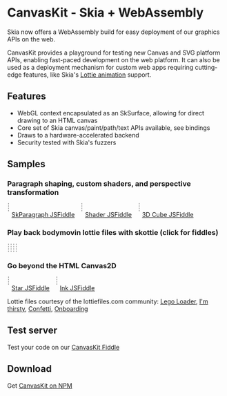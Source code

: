CanvasKit - Skia + WebAssembly
==============================

Skia now offers a WebAssembly build for easy deployment of our graphics APIs on
the web.

CanvasKit provides a playground for testing new Canvas and SVG platform APIs,
enabling fast-paced development on the web platform.
It can also be used as a deployment mechanism for custom web apps requiring
cutting-edge features, like Skia's [Lottie
animation](https://skia.org/user/modules/skottie) support.


Features
--------

  - WebGL context encapsulated as an SkSurface, allowing for direct drawing to
    an HTML canvas
  - Core set of Skia canvas/paint/path/text APIs available, see bindings
  - Draws to a hardware-accelerated backend
  - Security tested with Skia's fuzzers

Samples
-------

<style>
  #demo canvas {
    border: 1px dashed #AAA;
    margin: 2px;
  }

  #patheffect, #ink, #shaping, #shader1, #camera3d {
    width: 400px;
    height: 400px;
  }

  #sk_legos, #sk_drinks, #sk_party, #sk_onboarding {
    width: 300px;
    height: 300px;
  }

  figure {
    display: inline-block;
    margin: 0;
  }

  figcaption > a {
    margin: 2px 10px;
  }

</style>

<div id=demo>
  <h3>Paragraph shaping, custom shaders, and perspective transformation</h3>
  <figure>
    <canvas id=shaping width=500 height=500></canvas>
    <figcaption>
      <a href="https://jsfiddle.skia.org/canvaskit/56cb197c724dfdfad0c3d8133d4fcab587e4c4e7f31576e62c17251637d3745c"
          target=_blank rel=noopener>
        SkParagraph JSFiddle</a>
    </figcaption>
  </figure>
  <figure>
    <canvas id=shader1 width=512 height=512></canvas>
    <figcaption>
      <a href="https://jsfiddle.skia.org/canvaskit/8ab89ac8f24840509debec604030b9abded5a73de8f6dbc376433f08ed3fba56"
          target=_blank rel=noopener>
        Shader JSFiddle</a>
    </figcaption>
  </figure>
  <figure>
    <canvas id=camera3d width=400 height=400></canvas>
    <figcaption>
      <a href="https://jsfiddle.skia.org/canvaskit/146208fef1df1a3dea1f1c6125bd9adeee818676133105b1158310f01963ba87"
          target=_blank rel=noopener>
        3D Cube JSFiddle</a>
    </figcaption>
  </figure>

  <h3>Play back bodymovin lottie files with skottie (click for fiddles)</h3>
  <a href="https://jsfiddle.skia.org/canvaskit/092690b273b41076d2f00f0d43d004893d6bb9992c387c0385efa8e6f6bc83d7"
     target=_blank rel=noopener>
    <canvas id=sk_legos width=300 height=300></canvas>
  </a>
  <a href="https://jsfiddle.skia.org/canvaskit/e7ac983d9859f89aff1b6d385190919202c2eb53d028a79992892cacceffd209"
     target=_blank rel=noopener>
    <canvas id=sk_drinks width=500 height=500></canvas>
  </a>
  <a href="https://jsfiddle.skia.org/canvaskit/0e06547181759731e7369d3e3613222a0826692f48c41b16504ed68d671583e1"
     target=_blank rel=noopener>
    <canvas id=sk_party width=500 height=500></canvas>
  </a>
  <a href="https://jsfiddle.skia.org/canvaskit/be3fc1c5c351e7f43cc2840033f80b44feb3475925264808f321bb9e2a21174a"
     target=_blank rel=noopener>
    <canvas id=sk_onboarding width=500 height=500></canvas>
  </a>

  <h3>Go beyond the HTML Canvas2D</h3>
  <figure>
    <canvas id=patheffect width=400 height=400></canvas>
    <figcaption>
      <a href="https://jsfiddle.skia.org/canvaskit/43b38b83ca77dabe47f18f31cafe83f3018b3a24e569db27fe711c70bc3f7d62"
          target=_blank rel=noopener>
        Star JSFiddle</a>
    </figcaption>
  </figure>
  <figure>
    <canvas id=ink width=400 height=400></canvas>
    <figcaption>
      <a href="https://jsfiddle.skia.org/canvaskit/ad0a5454db3ac757684ed2fa8ce9f1f0175f1c043d2cbe33597d81481cdb4baa"
          target=_blank rel=noopener>
        Ink JSFiddle</a>
    </figcaption>
  </figure>

</div>

<script type="text/javascript" charset="utf-8">
(function() {
  // Tries to load the WASM version if supported, shows error otherwise
  let s = document.createElement('script');
  let locate_file = '';
  // Hey, if you are looking at this code for an example of how to do it yourself, please use
  // an actual CDN, such as https://unpkg.com/canvaskit-wasm - it will have better reliability
  // and niceties like brotli compression.
  if (window.WebAssembly && typeof window.WebAssembly.compile === 'function') {
    console.log('WebAssembly is supported!');
    locate_file = 'https://particles.skia.org/static/';
  } else {
    console.log('WebAssembly is not supported (yet) on this browser.');
    document.getElementById('demo').innerHTML = "<div>WASM not supported by your browser. Try a recent version of Chrome, Firefox, Edge, or Safari.</div>";
    return;
  }
  s.src = locate_file + 'canvaskit.js';
  s.onload = () => {
  let CanvasKit = null;
  let legoJSON = null;
  let drinksJSON = null;
  let confettiJSON = null;
  let onboardingJSON = null;
  let fullBounds = [0, 0, 500, 500];
  const ckLoaded = CanvasKitInit({
    locateFile: (file) => locate_file + file,
  });

  ckLoaded.then((CK) => {
    CanvasKit = CK;
    DrawingExample(CanvasKit);
    InkExample(CanvasKit);
    ShapingExample(CanvasKit);
     // Set bounds to fix the 4:3 resolution of the legos
    SkottieExample(CanvasKit, 'sk_legos', legoJSON, [-183, -100, 483, 400]);
    // Re-size to fit
    SkottieExample(CanvasKit, 'sk_drinks', drinksJSON, fullBounds);
    SkottieExample(CanvasKit, 'sk_party', confettiJSON, fullBounds);
    SkottieExample(CanvasKit, 'sk_onboarding', onboardingJSON, fullBounds);
    ShaderExample1(CanvasKit);
  });

  fetch('https://storage.googleapis.com/skia-cdn/misc/lego_loader.json').then((resp) => {
    resp.text().then((str) => {
      legoJSON = str;
      SkottieExample(CanvasKit, 'sk_legos', legoJSON, [-183, -100, 483, 400]);
    });
  });

  fetch('https://storage.googleapis.com/skia-cdn/misc/drinks.json').then((resp) => {
    resp.text().then((str) => {
      drinksJSON = str;
      SkottieExample(CanvasKit, 'sk_drinks', drinksJSON, fullBounds);
    });
  });

  fetch('https://storage.googleapis.com/skia-cdn/misc/confetti.json').then((resp) => {
    resp.text().then((str) => {
      confettiJSON = str;
      SkottieExample(CanvasKit, 'sk_party', confettiJSON, fullBounds);
    });
  });

  fetch('https://storage.googleapis.com/skia-cdn/misc/onboarding.json').then((resp) => {
    resp.text().then((str) => {
      onboardingJSON = str;
      SkottieExample(CanvasKit, 'sk_onboarding', onboardingJSON, fullBounds);
    });
  });

  const loadBrickTex = fetch('https://storage.googleapis.com/skia-cdn/misc/brickwork-texture.jpg').then((response) => response.arrayBuffer());
  const loadBrickBump = fetch('https://storage.googleapis.com/skia-cdn/misc/brickwork_normal-map.jpg').then((response) => response.arrayBuffer());
  Promise.all([ckLoaded, loadBrickTex, loadBrickBump]).then((results) => {Camera3D(...results)});

  function preventScrolling(canvas) {
    canvas.addEventListener('touchmove', (e) => {
      // Prevents touch events in the canvas from scrolling the canvas.
      e.preventDefault();
      e.stopPropagation();
    });
  }

  function DrawingExample(CanvasKit) {
    const surface = CanvasKit.MakeCanvasSurface('patheffect');
    if (!surface) {
      console.log('Could not make surface');
    }
    const context = CanvasKit.currentContext();

    const canvas = surface.getCanvas();

    const paint = new CanvasKit.SkPaint();

    const textPaint = new CanvasKit.SkPaint();
    textPaint.setColor(CanvasKit.Color(40, 0, 0, 1.0));
    textPaint.setAntiAlias(true);

    const textFont = new CanvasKit.SkFont(null, 30);

    let i = 0;

    let X = 200;
    let Y = 200;

    function drawFrame() {
      const path = starPath(CanvasKit, X, Y);
      CanvasKit.setCurrentContext(context);
      const dpe = CanvasKit.SkPathEffect.MakeDash([15, 5, 5, 10], i/5);
      i++;

      paint.setPathEffect(dpe);
      paint.setStyle(CanvasKit.PaintStyle.Stroke);
      paint.setStrokeWidth(5.0 + -3 * Math.cos(i/30));
      paint.setAntiAlias(true);
      paint.setColor(CanvasKit.Color(66, 129, 164, 1.0));

      canvas.clear(CanvasKit.Color(255, 255, 255, 1.0));

      canvas.drawPath(path, paint);
      canvas.drawText('Try Clicking!', 10, 380, textPaint, textFont);
      canvas.flush();
      dpe.delete();
      path.delete();
      window.requestAnimationFrame(drawFrame);
    }
    window.requestAnimationFrame(drawFrame);

    // Make animation interactive
    let interact = (e) => {
      if (!e.buttons) {
        return;
      }
      X = e.offsetX;
      Y = e.offsetY;
    };
    document.getElementById('patheffect').addEventListener('pointermove', interact);
    document.getElementById('patheffect').addEventListener('pointerdown', interact);
    preventScrolling(document.getElementById('patheffect'));

    // A client would need to delete this if it didn't go on forever.
    // font.delete();
    // paint.delete();
  }

  function InkExample(CanvasKit) {
    const surface = CanvasKit.MakeCanvasSurface('ink');
    if (!surface) {
      console.log('Could not make surface');
    }
    const context = CanvasKit.currentContext();

    const canvas = surface.getCanvas();

    let paint = new CanvasKit.SkPaint();
    paint.setAntiAlias(true);
    paint.setColor(CanvasKit.Color(0, 0, 0, 1.0));
    paint.setStyle(CanvasKit.PaintStyle.Stroke);
    paint.setStrokeWidth(4.0);
    // This effect smooths out the drawn lines a bit.
    paint.setPathEffect(CanvasKit.SkPathEffect.MakeCorner(50));

    // Draw I N K
    let path = new CanvasKit.SkPath();
    path.moveTo(80, 30);
    path.lineTo(80, 80);

    path.moveTo(100, 80);
    path.lineTo(100, 15);
    path.lineTo(130, 95);
    path.lineTo(130, 30);

    path.moveTo(150, 30);
    path.lineTo(150, 80);
    path.moveTo(170, 30);
    path.lineTo(150, 55);
    path.lineTo(170, 80);

    let paths = [path];
    let paints = [paint];

    function drawFrame() {
      CanvasKit.setCurrentContext(context);

      for (let i = 0; i < paints.length && i < paths.length; i++) {
        canvas.drawPath(paths[i], paints[i]);
      }
      canvas.flush();

      window.requestAnimationFrame(drawFrame);
    }

    let hold = false;
    let interact = (e) => {
      let type = e.type;
      if (type === 'lostpointercapture' || type === 'pointerup' || !e.pressure ) {
        hold = false;
        return;
      }
      if (hold) {
        path.lineTo(e.offsetX, e.offsetY);
      } else {
        paint = paint.copy();
        paint.setColor(CanvasKit.Color(Math.random() * 255, Math.random() * 255, Math.random() * 255, Math.random() + .2));
        paints.push(paint);
        path = new CanvasKit.SkPath();
        paths.push(path);
        path.moveTo(e.offsetX, e.offsetY);
      }
      hold = true;
    };
    document.getElementById('ink').addEventListener('pointermove', interact);
    document.getElementById('ink').addEventListener('pointerdown', interact);
    document.getElementById('ink').addEventListener('lostpointercapture', interact);
    document.getElementById('ink').addEventListener('pointerup', interact);
    preventScrolling(document.getElementById('ink'));
    window.requestAnimationFrame(drawFrame);
  }

  function ShapingExample(CanvasKit) {
    const surface = CanvasKit.MakeCanvasSurface('shaping');
    if (!surface) {
      console.log('Could not make surface');
      return;
    }
    let robotoData = null;
    fetch('https://storage.googleapis.com/skia-cdn/google-web-fonts/Roboto-Regular.ttf').then((resp) => {
      resp.arrayBuffer().then((buffer) => {
        robotoData = buffer;
        requestAnimationFrame(drawFrame);
      });
    });

    let emojiData = null;
    fetch('https://storage.googleapis.com/skia-cdn/misc/NotoColorEmoji.ttf').then((resp) => {
      resp.arrayBuffer().then((buffer) => {
        emojiData = buffer;
        requestAnimationFrame(drawFrame);
      });
    });

    const skcanvas = surface.getCanvas();

    const font = new CanvasKit.SkFont(null, 18);
    const fontPaint = new CanvasKit.SkPaint();
    fontPaint.setStyle(CanvasKit.PaintStyle.Fill);
    fontPaint.setAntiAlias(true);

    skcanvas.drawText(`Fetching Font data...`, 5, 450, fontPaint, font);
    surface.flush();

    const context = CanvasKit.currentContext();

    let paragraph = null;
    let X = 10;
    let Y = 10;
    const str = 'The quick brown fox 🦊 ate a zesty hamburgerfons 🍔.\nThe 👩‍👩‍👧‍👧 laughed.';

    function drawFrame() {
      if (robotoData && emojiData && !paragraph) {
        const fontMgr = CanvasKit.SkFontMgr.FromData([robotoData, emojiData]);

        const paraStyle = new CanvasKit.ParagraphStyle({
          textStyle: {
            color: CanvasKit.BLACK,
            fontFamilies: ['Roboto', 'Noto Color Emoji'],
            fontSize: 50,
          },
          textAlign: CanvasKit.TextAlign.Left,
          maxLines: 7,
          ellipsis: '...',
        });

        const builder = CanvasKit.ParagraphBuilder.Make(paraStyle, fontMgr);
        builder.addText(str);
        paragraph = builder.build();
      }
      if (!paragraph) {
        requestAnimationFrame(drawFrame);
        return;
      }
      CanvasKit.setCurrentContext(context);
      skcanvas.clear(CanvasKit.WHITE);

      const wrapTo = 350 + 150 * Math.sin(Date.now() / 2000);
      paragraph.layout(wrapTo);
      skcanvas.drawParagraph(paragraph, 0, 0);
      skcanvas.drawLine(wrapTo, 0, wrapTo, 400, fontPaint);

      let posA = paragraph.getGlyphPositionAtCoordinate(X, Y);
      const cp = str.codePointAt(posA.pos);
      if (cp) {
        const glyph = String.fromCodePoint(cp);
        skcanvas.drawText(`At (${X.toFixed(2)}, ${Y.toFixed(2)}) glyph is '${glyph}'`, 5, 450, fontPaint, font);
      }

      surface.flush();
      requestAnimationFrame(drawFrame);
    }

    // Make animation interactive
    let interact = (e) => {
      // multiply by 4/5 to account for the difference in the canvas width and the CSS width.
      // The 10 accounts for where the mouse actually is compared to where it is drawn.
      X = (e.offsetX * 4/5) - 10;
      Y = e.offsetY * 4/5;
    };
    document.getElementById('shaping').addEventListener('pointermove', interact);
    document.getElementById('shaping').addEventListener('pointerdown', interact);
    document.getElementById('shaping').addEventListener('lostpointercapture', interact);
    document.getElementById('shaping').addEventListener('pointerup', interact);
    preventScrolling(document.getElementById('shaping'));
    window.requestAnimationFrame(drawFrame);
  }

  function starPath(CanvasKit, X=128, Y=128, R=116) {
    let p = new CanvasKit.SkPath();
    p.moveTo(X + R, Y);
    for (let i = 1; i < 8; i++) {
      let a = 2.6927937 * i;
      p.lineTo(X + R * Math.cos(a), Y + R * Math.sin(a));
    }
    return p;
  }

  function SkottieExample(CanvasKit, id, jsonStr, bounds) {
    if (!CanvasKit || !jsonStr) {
      return;
    }
    const animation = CanvasKit.MakeAnimation(jsonStr);
    const duration = animation.duration() * 1000;
    const size = animation.size();
    let c = document.getElementById(id);
    bounds = bounds || {fLeft: 0, fTop: 0, fRight: size.w, fBottom: size.h};

    const surface = CanvasKit.MakeCanvasSurface(id);
    if (!surface) {
      console.log('Could not make surface');
    }
    const context = CanvasKit.currentContext();
    const canvas = surface.getCanvas();

    let firstFrame = new Date().getTime();

    function drawFrame() {
      let now = new Date().getTime();
      let seek = ((now - firstFrame) / duration) % 1.0;
      CanvasKit.setCurrentContext(context);
      animation.seek(seek);

      animation.render(canvas, bounds);
      canvas.flush();
      window.requestAnimationFrame(drawFrame);
    }
    window.requestAnimationFrame(drawFrame);
    //animation.delete();
  }

  function ShaderExample1(CanvasKit) {
    if (!CanvasKit) {
      return;
    }
    const surface = CanvasKit.MakeCanvasSurface('shader1');
    if (!surface) {
      throw 'Could not make surface';
    }
    const skcanvas = surface.getCanvas();
    const paint = new CanvasKit.SkPaint();

    const prog = `
uniform float rad_scale;
uniform float2 in_center;
uniform float4 in_colors0;
uniform float4 in_colors1;

half4 main(float2 p) {
    float2 pp = p - in_center;
    float radius = sqrt(dot(pp, pp));
    radius = sqrt(radius);
    float angle = atan(pp.y / pp.x);
    float t = (angle + 3.1415926/2) / (3.1415926);
    t += radius * rad_scale;
    t = fract(t);
    return half4(mix(in_colors0, in_colors1, t));
}
`;

    // If there are multiple contexts on the screen, we need to make sure
    // we switch to this one before we draw.
    const context = CanvasKit.currentContext();
    const fact = CanvasKit.SkRuntimeEffect.Make(prog);
    function drawFrame() {
      CanvasKit.setCurrentContext(context);
      skcanvas.clear(CanvasKit.WHITE);
      const shader = fact.makeShader([
        Math.sin(Date.now() / 2000) / 5,
        256, 256,
        1, 0, 0, 1,
        0, 1, 0, 1],
        true/*=opaque*/);

      paint.setShader(shader);
      skcanvas.drawRect(CanvasKit.LTRBRect(0, 0, 512, 512), paint);
      surface.flush();
      requestAnimationFrame(drawFrame);
      shader.delete();
    }
    requestAnimationFrame(drawFrame);
  }

  function Camera3D(canvas, textureImgData, normalImgData) {
    const surface = CanvasKit.MakeCanvasSurface('camera3d');
    if (!surface) {
      console.error('Could not make surface');
      return;
    }

    const sizeX = document.getElementById('camera3d').width;
    const sizeY = document.getElementById('camera3d').height;

    let clickToWorld = CanvasKit.SkM44.identity();
    let worldToClick = CanvasKit.SkM44.identity();
    // rotation of the cube shown in the demo
    let rotation = CanvasKit.SkM44.identity();
    // temporary during a click and drag
    let clickRotation = CanvasKit.SkM44.identity();

    // A virtual sphere used for tumbling the object on screen.
    const vSphereCenter = [sizeX/2, sizeY/2];
    const vSphereRadius = Math.min(...vSphereCenter);

    // The rounded rect used for each face
    const margin = vSphereRadius / 20;
    const rr = CanvasKit.RRectXY(CanvasKit.LTRBRect(margin, margin,
      vSphereRadius - margin, vSphereRadius - margin), margin*2.5, margin*2.5);

    const camAngle = Math.PI / 12;
    const cam = {
      'eye'  : [0, 0, 1 / Math.tan(camAngle/2) - 1],
      'coa'  : [0, 0, 0],
      'up'   : [0, 1, 0],
      'near' : 0.05,
      'far'  : 4,
      'angle': camAngle,
    };

    let mouseDown = false;
    let clickDown = [0, 0]; // location of click down
    let lastMouse = [0, 0]; // last mouse location

    // keep spinning after mouse up. Also start spinning on load
    let axis = [0.4, 1, 1];
    let totalSpin = 0;
    let spinRate = 0.1;
    let lastRadians = 0;
    let spinning = setInterval(keepSpinning, 30);

    const imgscale = CanvasKit.SkMatrix.scaled(2, 2);
    const textureShader = CanvasKit.MakeImageFromEncoded(textureImgData).makeShader(
      CanvasKit.TileMode.Clamp, CanvasKit.TileMode.Clamp, imgscale);
    const normalShader = CanvasKit.MakeImageFromEncoded(normalImgData).makeShader(
      CanvasKit.TileMode.Clamp, CanvasKit.TileMode.Clamp, imgscale);
    const children = [textureShader, normalShader];

    const prog = `
      in shader color_map;
      in shader normal_map;

      uniform float3   lightPos;
      layout (marker=local_to_world)          uniform float4x4 localToWorld;
      layout (marker=normals(local_to_world)) uniform float4x4 localToWorldAdjInv;

      float3 convert_normal_sample(half4 c) {
        float3 n = 2 * c.rgb - 1;
        n.y = -n.y;
        return n;
      }

      half4 main(float2 p) {
        float3 norm = convert_normal_sample(sample(normal_map, p));
        float3 plane_norm = normalize(localToWorldAdjInv * float4(norm, 0)).xyz;

        float3 plane_pos = (localToWorld * float4(p, 0, 1)).xyz;
        float3 light_dir = normalize(lightPos - plane_pos);

        float ambient = 0.2;
        float dp = dot(plane_norm, light_dir);
        float scale = min(ambient + max(dp, 0), 1);

        return sample(color_map, p) * half4(float4(scale, scale, scale, 1));
      }
`;

    const fact = CanvasKit.SkRuntimeEffect.Make(prog);

    // properties of light
    let lightLocation = [...vSphereCenter];
    let lightDistance = vSphereRadius;
    let lightIconRadius = 12;
    let draggingLight = false;

    function computeLightWorldPos() {
      return CanvasKit.SkVector.add(CanvasKit.SkVector.mulScalar([...vSphereCenter, 0], 0.5),
        CanvasKit.SkVector.mulScalar(vSphereUnitV3(lightLocation), lightDistance));
    }

    let lightWorldPos = computeLightWorldPos();

    function drawLight(canvas) {
      const paint = new CanvasKit.SkPaint();
      paint.setAntiAlias(true);
      paint.setColor(CanvasKit.WHITE);
      canvas.drawCircle(...lightLocation, lightIconRadius + 2, paint);
      paint.setColor(CanvasKit.BLACK);
      canvas.drawCircle(...lightLocation, lightIconRadius, paint);
    }

    // Takes an x and y rotation in radians and a scale and returns a 4x4 matrix used to draw a
    // face of the cube in that orientation.
    function faceM44(rx, ry, scale) {
      return CanvasKit.SkM44.multiply(
        CanvasKit.SkM44.rotated([0,1,0], ry),
        CanvasKit.SkM44.rotated([1,0,0], rx),
        CanvasKit.SkM44.translated([0, 0, scale]));
    }

    const faceScale = vSphereRadius/2
    const faces = [
      {matrix: faceM44(         0,         0, faceScale ), color:CanvasKit.RED}, // front
      {matrix: faceM44(         0,   Math.PI, faceScale ), color:CanvasKit.GREEN}, // back

      {matrix: faceM44( Math.PI/2,         0, faceScale ), color:CanvasKit.BLUE}, // top
      {matrix: faceM44(-Math.PI/2,         0, faceScale ), color:CanvasKit.CYAN}, // bottom

      {matrix: faceM44(         0, Math.PI/2, faceScale ), color:CanvasKit.MAGENTA}, // left
      {matrix: faceM44(         0,-Math.PI/2, faceScale ), color:CanvasKit.YELLOW}, // right
    ];

    // Returns a component of the matrix m indicating whether it faces the camera.
    // If it's positive for one of the matrices representing the face of the cube,
    // that face is currently in front.
    function front(m) {
      // Is this invertible?
      var m2 = CanvasKit.SkM44.invert(m);
      if (m2 === null) {
        m2 = CanvasKit.SkM44.identity();
      }
      // look at the sign of the z-scale of the inverse of m.
      // that's the number in row 2, col 2.
      return m2[10]
    }

    function setClickToWorld(canvas, matrix) {
      const l2d = canvas.getLocalToDevice();
      worldToClick = CanvasKit.SkM44.multiply(CanvasKit.SkM44.mustInvert(matrix), l2d);
      clickToWorld = CanvasKit.SkM44.mustInvert(worldToClick);
    }

    function drawCubeFace(canvas, m, color) {
      const trans = new CanvasKit.SkM44.translated([vSphereRadius/2, vSphereRadius/2, 0]);
      canvas.concat(CanvasKit.SkM44.multiply(trans, m, CanvasKit.SkM44.mustInvert(trans)));
      const znormal = front(canvas.getLocalToDevice());
      if (znormal < 0) {
        return; // skip faces facing backwards
      }
      // Pad with space for two 4x4 matrices. Even though the shader uses a layout()
      // statement to populate them, we still have to reserve space for them.
      const uniforms = [...lightWorldPos, ...Array(32).fill(0)];
      const paint = new CanvasKit.SkPaint();
      paint.setAntiAlias(true);
      const shader = fact.makeShaderWithChildren(uniforms, true /*=opaque*/, children);
      paint.setShader(shader);
      canvas.drawRRect(rr, paint);
    }

    function drawFrame(canvas) {
      const clickM = canvas.getLocalToDevice();
      canvas.save();
      canvas.translate(vSphereCenter[0] - vSphereRadius/2, vSphereCenter[1] - vSphereRadius/2);
      // pass surface dimensions as viewport size.
      canvas.concat(CanvasKit.SkM44.setupCamera(
        CanvasKit.LTRBRect(0, 0, vSphereRadius, vSphereRadius), vSphereRadius/2, cam));
      // Mark the matrix to make it available to the shader by this name.
      canvas.markCTM('local_to_world');
      setClickToWorld(canvas, clickM);
      for (let f of faces) {
        const saveCount = canvas.getSaveCount();
        canvas.save();
        drawCubeFace(canvas, CanvasKit.SkM44.multiply(clickRotation, rotation, f.matrix), f.color);
        canvas.restoreToCount(saveCount);
      }
      canvas.restore();  // camera
      canvas.restore();  // center the following content in the window

      // draw virtual sphere outline.
      const paint = new CanvasKit.SkPaint();
      paint.setAntiAlias(true);
      paint.setStyle(CanvasKit.PaintStyle.Stroke);
      paint.setColor(CanvasKit.Color(64, 255, 0, 1.0));
      canvas.drawCircle(vSphereCenter[0], vSphereCenter[1], vSphereRadius, paint);
      canvas.drawLine(vSphereCenter[0], vSphereCenter[1] - vSphereRadius,
                       vSphereCenter[0], vSphereCenter[1] + vSphereRadius, paint);
      canvas.drawLine(vSphereCenter[0] - vSphereRadius, vSphereCenter[1],
                       vSphereCenter[0] + vSphereRadius, vSphereCenter[1], paint);

      drawLight(canvas);
    }

    // convert a 2D point in the circle displayed on screen to a 3D unit vector.
    // the virtual sphere is a technique selecting a 3D direction by clicking on a the projection
    // of a hemisphere.
    function vSphereUnitV3(p) {
      // v = (v - fCenter) * (1 / fRadius);
      let v = CanvasKit.SkVector.mulScalar(CanvasKit.SkVector.sub(p, vSphereCenter), 1/vSphereRadius);

      // constrain the clicked point within the circle.
      let len2 = CanvasKit.SkVector.lengthSquared(v);
      if (len2 > 1) {
          v = CanvasKit.SkVector.normalize(v);
          len2 = 1;
      }
      // the closer to the edge of the circle you are, the closer z is to zero.
      const z = Math.sqrt(1 - len2);
      v.push(z);
      return v;
    }

    function computeVSphereRotation(start, end) {
      const u = vSphereUnitV3(start);
      const v = vSphereUnitV3(end);
      // Axis is in the scope of the Camera3D function so it can be used in keepSpinning.
      axis = CanvasKit.SkVector.cross(u, v);
      const sinValue = CanvasKit.SkVector.length(axis);
      const cosValue = CanvasKit.SkVector.dot(u, v);

      let m = new CanvasKit.SkM44.identity();
      if (Math.abs(sinValue) > 0.000000001) {
          m = CanvasKit.SkM44.rotatedUnitSinCos(
            CanvasKit.SkVector.mulScalar(axis, 1/sinValue), sinValue, cosValue);
          const radians = Math.atan(cosValue / sinValue);
          spinRate = lastRadians - radians;
          lastRadians = radians;
      }
      return m;
    }

    function keepSpinning() {
      totalSpin += spinRate;
      clickRotation = CanvasKit.SkM44.rotated(axis, totalSpin);
      spinRate *= .998;
      if (spinRate < 0.01) {
        stopSpinning();
      }
      surface.requestAnimationFrame(drawFrame);
    }

    function stopSpinning() {
        clearInterval(spinning);
        rotation = CanvasKit.SkM44.multiply(clickRotation, rotation);
        clickRotation = CanvasKit.SkM44.identity();
    }

    function interact(e) {
      const type = e.type;
      let eventPos = [e.offsetX, e.offsetY];
      if (type === 'lostpointercapture' || type === 'pointerup' || type == 'pointerleave') {
        if (draggingLight) {
          draggingLight = false;
        } else if (mouseDown) {
          mouseDown = false;
          if (spinRate > 0.02) {
            stopSpinning();
            spinning = setInterval(keepSpinning, 30);
          }
        } else {
          return;
        }
        return;
      } else if (type === 'pointermove') {
        if (draggingLight) {
          lightLocation = eventPos;
          lightWorldPos = computeLightWorldPos();
        } else if (mouseDown) {
          lastMouse = eventPos;
          clickRotation = computeVSphereRotation(clickDown, lastMouse);
        } else {
          return;
        }
      } else if (type === 'pointerdown') {
        // Are we repositioning the light?
        if (CanvasKit.SkVector.dist(eventPos, lightLocation) < lightIconRadius) {
          draggingLight = true;
          return;
        }
        stopSpinning();
        mouseDown = true;
        clickDown = eventPos;
        lastMouse = eventPos;
      }
      surface.requestAnimationFrame(drawFrame);
    };

    document.getElementById('camera3d').addEventListener('pointermove', interact);
    document.getElementById('camera3d').addEventListener('pointerdown', interact);
    document.getElementById('camera3d').addEventListener('lostpointercapture', interact);
    document.getElementById('camera3d').addEventListener('pointerleave', interact);
    document.getElementById('camera3d').addEventListener('pointerup', interact);

    surface.requestAnimationFrame(drawFrame);
  }

  }
  document.head.appendChild(s);
})();
</script>

Lottie files courtesy of the lottiefiles.com community:
[Lego Loader](https://www.lottiefiles.com/410-lego-loader),
[I'm thirsty](https://www.lottiefiles.com/77-im-thirsty),
[Confetti](https://www.lottiefiles.com/1370-confetti),
[Onboarding](https://www.lottiefiles.com/1134-onboarding-1)

Test server
-----------
Test your code on our [CanvasKit Fiddle](https://jsfiddle.skia.org/canvaskit)

Download
--------
Get [CanvasKit on NPM](https://www.npmjs.com/package/canvaskit-wasm)
